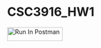 # CSC3916_HW1

[<img src="https://run.pstmn.io/button.svg" alt="Run In Postman" style="width: 128px; height: 32px;">](https://app.getpostman.com/run-collection/41591699-f5314897-ea50-407f-8b19-a9d0e25b0ac6?action=collection%2Ffork&source=rip_markdown&collection-url=entityId%3D41591699-f5314897-ea50-407f-8b19-a9d0e25b0ac6%26entityType%3Dcollection%26workspaceId%3D9623c345-299d-4472-88d6-a6f8bfe4e721#?env%5BHW1%5D=W3sia2V5IjoiZWNob19ib2R5IiwidmFsdWUiOiJ7XCJtZXNzYWdlXCI6IFwiSGVsbG8sIFdvcmxkLCBDVSBEZW52ZXJcIn0iLCJlbmFibGVkIjp0cnVlLCJ0eXBlIjoiZGVmYXVsdCIsInNlc3Npb25WYWx1ZSI6IntcIm1lc3NhZ2VcIjogXCJIZWxsbywgV29ybGQsIENVIERlbnZlclwifSIsImNvbXBsZXRlU2Vzc2lvblZhbHVlIjoie1wibWVzc2FnZVwiOiBcIkhlbGxvLCBXb3JsZCwgQ1UgRGVudmVyXCJ9Iiwic2Vzc2lvbkluZGV4IjowfV0=)